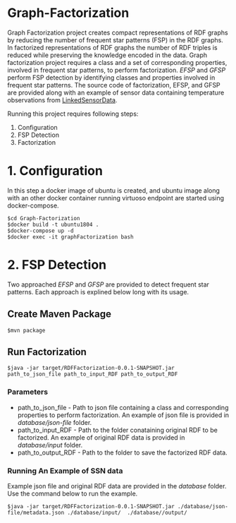 # Graph-Factorization
Graph Factorization project creates compact representations of RDF graphs by reducing the number of frequent star patterns (FSP) in the RDF graphs. In factorized representations of RDF graphs the number of RDF triples is reduced while preserving the knowledge encoded in the data. Graph factorization project requires a class and a set of corresponding properties, involved in frequent star patterns, to perform factorization. *EFSP* and *GFSP* perform FSP detection by identifying classes and properties involved in frequent star patterns. The source code of factorization, EFSP, and GFSP are provided along with an example of sensor data containing temperature observations from [LinkedSensorData](http://wiki.knoesis.org/index.php/LinkedSensorData). 

Running this project requires following steps:

1.  Configuration
2.  FSP Detection
3.  Factorization

# 1.  Configuration
In this step a docker image of ubuntu is created, and ubuntu image along with an other docker container running virtuoso endpoint are started using docker-compose.
```
$cd Graph-Factorization
$docker build -t ubuntu1804 .
$docker-compose up -d
$docker exec -it graphFactorization bash
```

# 2.  FSP Detection
Two approached *EFSP* and *GFSP* are provided to detect frequent star patterns. Each approach is explined below long with its usage.

## Create Maven Package

```
$mvn package

```

## Run Factorization

```
$java -jar target/RDFFactorization-0.0.1-SNAPSHOT.jar path_to_json_file path_to_input_RDF path_to_output_RDF
```
### Parameters
* path_to_json_file - Path to json file containing a class and corresponding properties to perform factorization. An example of json file is provided in *database/json-file* folder.
* path_to_input_RDF - Path to the folder conataining original RDF to be factorized. An example of original RDF data is provided in *database/input* folder.
* path_to_output_RDF - Path to the folder to save the factorized RDF data. 

### Running An Example of SSN data

Example json file and original RDF data are provided in the *database* folder. Use the command below to run the example.

```
$java -jar target/RDFFactorization-0.0.1-SNAPSHOT.jar ./database/json-file/metadata.json ./database/input/  ./database//output/

```
